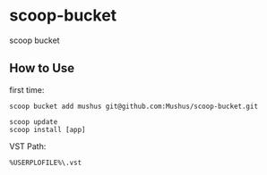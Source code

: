 # scoop-bucket
scoop bucket

## How to Use

first time:
```
scoop bucket add mushus git@github.com:Mushus/scoop-bucket.git
```

```
scoop update
scoop install [app]
```

VST Path:
```
%USERPLOFILE%\.vst
```
